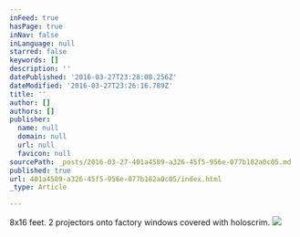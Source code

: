 ```yaml
---
inFeed: true
hasPage: true
inNav: false
inLanguage: null
starred: false
keywords: []
description: ''
datePublished: '2016-03-27T23:28:08.256Z'
dateModified: '2016-03-27T23:26:16.789Z'
title: ''
author: []
authors: []
publisher:
  name: null
  domain: null
  url: null
  favicon: null
sourcePath: _posts/2016-03-27-401a4589-a326-45f5-956e-077b182a0c05.md
published: true
url: 401a4589-a326-45f5-956e-077b182a0c05/index.html
_type: Article

---
```

8x16 feet. 2 projectors onto factory windows covered with holoscrim.
![](https://the-grid-user-content.s3-us-west-2.amazonaws.com/0fa31cb6-3512-4e66-962e-15616dfdf1aa.jpg)